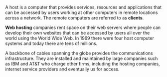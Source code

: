 A host is a computer that provides services, resources and applications that can be accessed by users working at other computers in remote locations across a network. The remote computers are referred to as **clients**.

**Web hosting** companies rent space on their web servers where people can develop their own websites that can be accessed by users all over the world using the World Wide Web. In 1969 there were four host computer systems and today there are tens of millions.

A backbone of cables spanning the globe provides the communications infrastructure. They are installed and maintained by large companies such as IBM and AT&T who charge other firms, including the hosting companies, internet service providers and eventually us for access. 